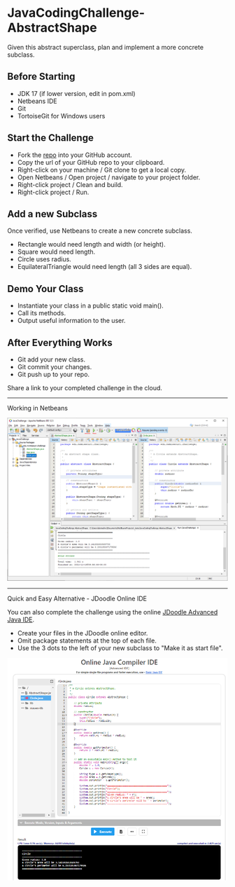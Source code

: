 # JavaCodingChallenge-AbstractShape

Given this abstract superclass, plan and implement a more concrete subclass.

## Before Starting

- JDK 17 (if lower version, edit in pom.xml)
- Netbeans IDE
- Git
- TortoiseGit for Windows users

## Start the Challenge

- Fork the [repo](https://github.com/denisecase/JavaCodingChallenge-AbstractShape) into your GitHub account.
- Copy the url of your GitHub repo to your clipboard.
- Right-click on your machine / Git clone to get a local copy.
- Open Netbeans / Open project / navigate to your project folder.
- Right-click project / Clean and build.
- Right-click project / Run.

## Add a new Subclass

Once verified, use Netbeans to create a new concrete subclass.

- Rectangle would need length and width (or height).
- Square would need length.
- Circle uses radius.
- EquilateralTriangle would need length (all 3 sides are equal).

## Demo Your Class

- Instantiate your class in a public static void main().
- Call its methods.
- Output useful information to the user.

## After Everything Works

- Git add your new class.
- Git commit your changes.
- Git push up to your repo.

Share a link to your completed challenge in the cloud.

-----
Working in Netbeans

![Example in Netbeans](./44-542-ChallengeNetbeans.PNG)

-----
Quick and Easy Alternative - JDoodle Online IDE

You can also complete the challenge using the online [JDoodle Advanced Java IDE](https://www.jdoodle.com/online-java-compiler-ide/).

- Create your files in the JDoodle online editor.
- Omit package statements at the top of each file.
- Use the 3 dots to the left of your new subclass to "Make it as start file".

![Example in JDoodle](./44-542-ChallengeJDoodle.PNG)

